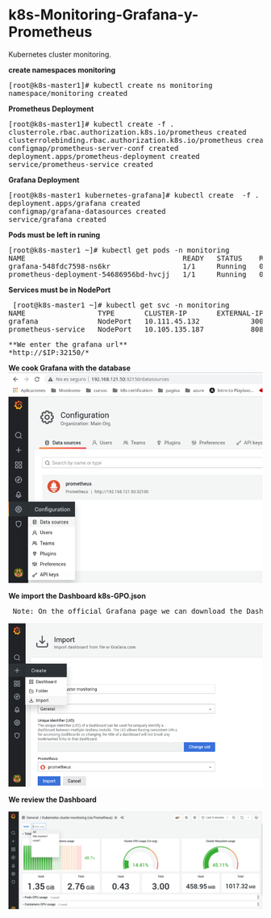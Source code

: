 # k8s-Monitoring-Grafana-y-Prometheus
Kubernetes cluster monitoring.

**create namespaces monitoring**

<pre>[root@k8s-master1]# kubectl create ns monitoring
namespace/monitoring created</pre>

**Prometheus Deployment**

<pre>[root@k8s-master1]# kubectl create -f .
clusterrole.rbac.authorization.k8s.io/prometheus created
clusterrolebinding.rbac.authorization.k8s.io/prometheus created
configmap/prometheus-server-conf created
deployment.apps/prometheus-deployment created
service/prometheus-service created</pre>

**Grafana Deployment**

<pre>[root@k8s-master1 kubernetes-grafana]# kubectl create  -f .
deployment.apps/grafana created
configmap/grafana-datasources created
service/grafana created</pre>

**Pods must be left in runing**
<pre>
[root@k8s-master1 ~]# kubectl get pods -n monitoring
NAME                                     READY   STATUS    RESTARTS   AGE
grafana-548fdc7598-ns6kr                 1/1     Running   0          37s
prometheus-deployment-54686956bd-hvcjj   1/1     Running   0          6m59s </pre>

**Services must be in NodePort**
<pre> [root@k8s-master1 ~]# kubectl get svc -n monitoring
NAME                 TYPE       CLUSTER-IP       EXTERNAL-IP   PORT(S)          AGE
grafana              NodePort   10.111.45.132    <none>        3000:32150/TCP   51s
prometheus-service   NodePort   10.105.135.187   <none>        8080:32100/TCP   7m13s </pre>

<pre>**We enter the grafana url** 
*http://$IP:32150/*</pre>

**We cook Grafana with the database**
![Alt text](images/DataSource.png?raw=true "Datasource")

**We import the Dashboard k8s-GPO.json**

<Pre> Note: On the official Grafana page we can download the Dashboard that we want </pre>

![Alt text](images/import.png?raw=true "Import")

**We review the Dashboard**

![Alt text](images/monitoring.png?raw=true "Dashboard")
